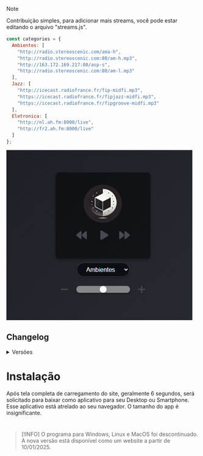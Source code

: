 > [!NOTE]  
> Contribuição simples, para adicionar mais streams, você pode estar editando o arquivo "streams.js".
> ```js
> const categories = {
>   Ambientes: [
>     "http://radio.stereoscenic.com/ama-h",
>     "http://radio.stereoscenic.com:80/am-h.mp3",
>     "http://163.172.169.217:80/asp-s",
>     "http://radio.stereoscenic.com:80/am-l.mp3"
>   ],
>   Jazz: [
>     "http://icecast.radiofrance.fr/fip-midfi.mp3",
>     "https://icecast.radiofrance.fr/fipjazz-midfi.mp3",
>     "https://icecast.radiofrance.fr/fipgroove-midfi.mp3"
>   ],
>   Eletronica: [
>     "http://nl.ah.fm:8000/live",
>     "http://fr2.ah.fm:8000/live"
>   ]
> };
> ```

![](/assets/image.png)

## Changelog

<details>
  <summary>Versões</summary>
  <details>
  <summary>1.0.4</summary>
  Em 10/01/2025, o programa tinha mais de 500 MB. Devido ao seu tamanho, incompatibilidade para construção no MacOS e bugs nas versões 1.0.2 e 1.0.3, causados por dependências incompatíveis, o projeto foi migrado para a tecnologia PWA.
  </details>
  <details>
    <summary>1.0.3</summary>
    - Imagens da logo, do seu sistema, foram corrigidas. #Regression.
    </details>
  <details>
    <summary>1.0.2</summary>
    - Novo layout adicionado para o programa.
    - Novos streams incluídas.
    - Compatível para Mac (Experimental).
  </details>
  <details>
    <summary>1.0.1/0</summary>
    - Versão simples web.
    - Programa para Windows e Linux.
  </details>

</details>

# Instalação

Após tela completa de carregamento do site, geralmente 6 segundos, será solicitado para baixar como aplicativo para seu Desktop ou Smartphone. Esse aplicativo está atrelado ao seu navegador. O tamanho do app é insignificante.

#

> [!INFO]
> O programa para Windows, Linux e MacOS foi descontinuado. A nova versão está disponível como um website a partir de 10/01/2025.